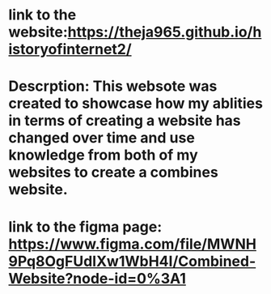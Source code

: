 # link to the website:https://theja965.github.io/historyofinternet2/
# Descrption: This websote was created to showcase how my ablities in terms of creating a website has changed over time and use knowledge from both of my websites to create a combines website.

# link to the figma page: https://www.figma.com/file/MWNH9Pq8OgFUdIXw1WbH4I/Combined-Website?node-id=0%3A1
